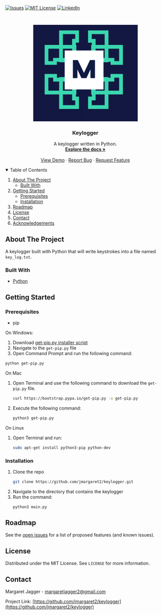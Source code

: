 <!-- PROJECT SHIELDS -->
<!--
*** I'm using markdown "reference style" links for readability.
*** Reference links are enclosed in brackets [ ] instead of parentheses ( ).
*** See the bottom of this document for the declaration of the reference variables
*** for contributors-url, forks-url, etc. This is an optional, concise syntax you may use.
*** https://www.markdownguide.org/basic-syntax/#reference-style-links
-->
[![Issues][issues-shield]][issues-url]
[![MIT License][license-shield]][license-url]
[![LinkedIn][linkedin-shield]][linkedin-url]



<!-- PROJECT LOGO -->
<br />
<p align="center">
  <a href="https://github.com/jmargaret2/keylogger">
    <img src="images/logo.png" alt="Logo">
  </a>

  <h3 align="center">Keylogger</h3>

  <p align="center">
    A keylogger written in Python. 
    <br />
    <a href="https://github.com/jmargaret2/keylogger"><strong>Explore the docs »</strong></a>
    <br />
    <br />
    <a href="https://github.com/jmargaret2/keylogger">View Demo</a>
    ·
    <a href="https://github.com/jmargaret2/keylogger/issues">Report Bug</a>
    ·
    <a href="https://github.com/jmargaret2/keylogger/issues">Request Feature</a>
  </p>
</p>



<!-- TABLE OF CONTENTS -->
<details open="open">
  <summary>Table of Contents</summary>
  <ol>
    <li>
      <a href="#about-the-project">About The Project</a>
      <ul>
        <li><a href="#built-with">Built With</a></li>
      </ul>
    </li>
    <li>
      <a href="#getting-started">Getting Started</a>
      <ul>
        <li><a href="#prerequisites">Prerequisites</a></li>
        <li><a href="#installation">Installation</a></li>
      </ul>
    </li>
    <li><a href="#roadmap">Roadmap</a></li>
    <li><a href="#license">License</a></li>
    <li><a href="#contact">Contact</a></li>
    <li><a href="#acknowledgements">Acknowledgements</a></li>
  </ol>
</details>



<!-- ABOUT THE PROJECT -->
## About The Project

A keylogger built with Python that will write keystrokes into a file named ```key_log.txt```.

### Built With

* [Python](https://python.org)



<!-- GETTING STARTED -->

## Getting Started

### Prerequisites

* pip

On Windows:
1. Download [get-pip.py installer script](https://bootstrap.pypa.io/3.2/get-pip.py)
2. Navigate to the ```get-pip.py``` file
3. Open Command Prompt and run the following command:
  ```sh
  python get-pip.py
  ```

On Mac

1. Open Terminal and use the following command to download the ```get-pip.py``` file.
    ```sh
    curl https://bootstrap.pypa.io/get-pip.py -o get-pip.py
    ```
2. Execute the following command:
    ```sh
    python3 get-pip.py
    ```

On Linux

1. Open Terminal and run:
    ```sh
    sudo apt-get install python3-pip python-dev
    ```

### Installation

1. Clone the repo
    ```sh
    git clone https://github.com/jmargaret2/keylogger.git
    ```
2. Navigate to the directory that contains the keylogger
2. Run the command:
   ```sh
   python3 main.py
   ```

<!-- ROADMAP -->
## Roadmap

See the [open issues](https://github.com/jmargaret2/keylogger/issues) for a list of proposed features (and 
known issues).

<!-- LICENSE -->
## License

Distributed under the MIT License. See `LICENSE` for more information.



<!-- CONTACT -->
## Contact

Margaret Jagger - margaretjagger2@gmail.com

Project Link: [https://github.com/jmargaret2/keylogger](https://github.com/jmargaret2/keylogger)


<!-- MARKDOWN LINKS & IMAGES -->
<!-- https://www.markdownguide.org/basic-syntax/#reference-style-links -->
[issues-shield]: https://img.shields.io/github/issues/jmargaret2/keylogger?style=for-the-badge
[issues-url]: https://github.com/jmargaret2/keylogger/issues
[license-shield]: https://img.shields.io/github/license/othneildrew/Best-README-Template.svg?style=for-the-badge
[license-url]: https://github.com/jmargaret2/keylogger/blob/master/LICENSE
[linkedin-shield]: https://img.shields.io/badge/-LinkedIn-black.svg?style=for-the-badge&logo=linkedin&color=blue
[linkedin-url]: https://linkedin.com/in/jmargaret2